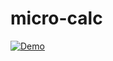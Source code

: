 # micro-calc
[![Demo](https://avatars.githubusercontent.com/u/14053493?s=48&v=4)](demo.mp4 "Now in Android: 55")